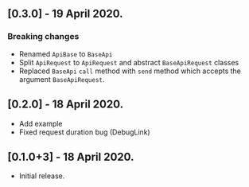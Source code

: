 ## [0.3.0] - 19 April 2020.
### Breaking changes
* Renamed `ApiBase` to `BaseApi`
* Split `ApiRequest` to `ApiRequest` and abstract `BaseApiRequest` classes
* Replaced `BaseApi` `call` method with `send` method which accepts the argument `BaseApiRequest`.
## [0.2.0] - 18 April 2020.
* Add example
* Fixed request duration bug (DebugLink)
## [0.1.0+3] - 18 April 2020.
* Initial release.
